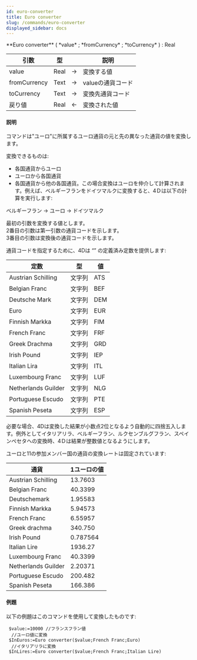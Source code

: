 ```yaml
---
id: euro-converter
title: Euro converter
slug: /commands/euro-converter
displayed_sidebar: docs
---
```


<!--REF #_command_.Euro converter.Syntax-->**Euro converter** ( *value* ; *fromCurrency* ; *toCurrency* ) : Real<!-- END REF-->
<!--REF #_command_.Euro converter.Params-->
| 引数 | 型 |  | 説明 |
| --- | --- | --- | --- |
| value | Real | &#8594;  | 変換する値 |
| fromCurrency | Text | &#8594;  | valueの通貨コード |
| toCurrency | Text | &#8594;  | 変換先通貨コード |
| 戻り値 | Real | &#8592; | 変換された値 |

<!-- END REF-->

#### 説明 

<!--REF #_command_.Euro converter.Summary-->コマンドは"ユーロ"に所属するユーロ通貨の元と先の異なった通貨の値を変換します。<!-- END REF-->

変換できるものは:

* 各国通貨からユーロ
* ユーロから各国通貨
* 各国通貨から他の各国通貨。この場合変換はユーロを仲介して計算されます。例えば、ベルギーフランをドイツマルクに変換すると、4Ｄは以下の計算を実行します:

ベルギーフラン -> ユーロ -> ドイツマルク

最初の引数を変換する値とします。  
2番目の引数は第一引数の通貨コードを示します。  
3番目の引数は変換後の通貨コードを示します。

通貨コードを指定するために、4Dは “” の定義済み定数を提供します:

| 定数                  | 型   | 値   |
| ------------------- | --- | --- |
| Austrian Schilling  | 文字列 | ATS |
| Belgian Franc       | 文字列 | BEF |
| Deutsche Mark       | 文字列 | DEM |
| Euro                | 文字列 | EUR |
| Finnish Markka      | 文字列 | FIM |
| French Franc        | 文字列 | FRF |
| Greek Drachma       | 文字列 | GRD |
| Irish Pound         | 文字列 | IEP |
| Italian Lira        | 文字列 | ITL |
| Luxembourg Franc    | 文字列 | LUF |
| Netherlands Guilder | 文字列 | NLG |
| Portuguese Escudo   | 文字列 | PTE |
| Spanish Peseta      | 文字列 | ESP |

必要な場合、4Dは変換した結果が小数点2位となるよう自動的に四捨五入します。例外としてイタリアリラ、ベルギーフラン、ルクセンブルグフラン、スペインペセタへの変換時、4Ｄは結果が整数値となるようにします。

ユーロと11の参加メンバー国の通貨の変換レートは固定されています:

| **通貨**              | **1ユーロの値** |
| ------------------- | ---------- |
| Austrian Schilling  | 13.7603    |
| Belgian Franc       | 40.3399    |
| Deutschemark        | 1.95583    |
| Finnish Markka      | 5.94573    |
| French Franc        | 6.55957    |
| Greek drachma       | 340.750    |
| Irish Pound         | 0.787564   |
| Italian Lire        | 1936.27    |
| Luxembourg Franc    | 40.3399    |
| Netherlands Guilder | 2.20371    |
| Portuguese Escudo   | 200.482    |
| Spanish Peseta      | 166.386    |

#### 例題 

以下の例題はこのコマンドを使用して変換したものです:

```4d
 $value:=10000 //フランスフラン値
  //ユーロ値に変換
 $InEuros:=Euro converter($value;French Franc;Euro)
  //イタリアリラに変換
 $InLires:=Euro converter($value;French Franc;Italian Lire)
```
